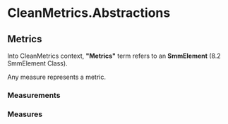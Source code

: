 ﻿# CleanMetrics.Abstractions

## Metrics

Into CleanMetrics context, **"Metrics"** term refers to an **SmmElement** (8.2 SmmElement Class).

Any measure represents a metric.

### Measurements

### Measures

